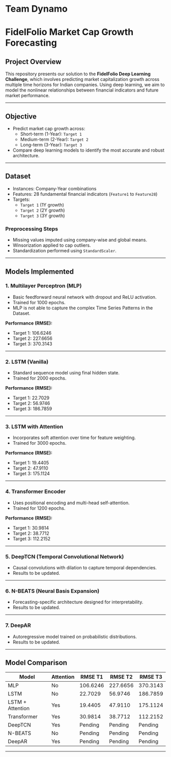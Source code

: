# Team Dynamo
# FidelFolio Market Cap Growth Forecasting

## Project Overview
This repository presents our solution to the **FidelFolio Deep Learning Challenge**, which involves predicting market capitalization growth across multiple time horizons for Indian companies. Using deep learning, we aim to model the nonlinear relationships between financial indicators and future market performance.

---

## Objective
- Predict market cap growth across:
  - Short-term (1-Year): `Target 1`
  - Medium-term (2-Year): `Target 2`
  - Long-term (3-Year): `Target 3`
- Compare deep learning models to identify the most accurate and robust architecture.

---

## Dataset

- Instances: Company-Year combinations
- Features: 28 fundamental financial indicators (`Feature1` to `Feature28`)
- Targets: 
  - `Target 1` (1Y growth)
  - `Target 2` (2Y growth)
  - `Target 3` (3Y growth)

### Preprocessing Steps
- Missing values imputed using company-wise and global means.
- Winsorization applied to cap outliers.
- Standardization performed using `StandardScaler`.

---

## Models Implemented

### 1. Multilayer Perceptron (MLP)
- Basic feedforward neural network with dropout and ReLU activation.
- Trained for 1000 epochs.
- MLP is not able to capture the complex Time Series Patterns in the Dataset.

**Performance (RMSE):**
- Target 1: 106.6246
- Target 2: 227.6656
- Target 3: 370.3143

---

### 2. LSTM (Vanilla)
- Standard sequence model using final hidden state.
- Trained for 2000 epochs.

**Performance (RMSE):**
- Target 1: 22.7029
- Target 2: 56.9746
- Target 3: 186.7859

---

### 3. LSTM with Attention
- Incorporates soft attention over time for feature weighting.
- Trained for 3000 epochs.

**Performance (RMSE):**
- Target 1: 19.4405
- Target 2: 47.9110
- Target 3: 175.1124

---

### 4. Transformer Encoder
- Uses positional encoding and multi-head self-attention.
- Trained for 1200 epochs.

**Performance (RMSE):**
- Target 1: 30.9814
- Target 2: 38.7712
- Target 3: 112.2152

---

### 5. DeepTCN (Temporal Convolutional Network)
- Causal convolutions with dilation to capture temporal dependencies.
- Results to be updated.

---

### 6. N-BEATS (Neural Basis Expansion)
- Forecasting-specific architecture designed for interpretability.
- Results to be updated.

---

### 7. DeepAR
- Autoregressive model trained on probabilistic distributions.
- Results to be updated.

---

## Model Comparison

| Model              | Attention | RMSE T1 | RMSE T2 | RMSE T3 |
|--------------------|-----------|---------|---------|---------|
| MLP                | No        | 106.6246 | 227.6656 | 370.3143 |
| LSTM               | No        | 22.7029  | 56.9746  | 186.7859 |
| LSTM + Attention   | Yes       | 19.4405  | 47.9110  | 175.1124 |
| Transformer        | Yes       | 30.9814  | 38.7712  | 112.2152 |
| DeepTCN            | Yes       | Pending  | Pending  | Pending  |
| N-BEATS            | No        | Pending  | Pending  | Pending  |
| DeepAR             | Yes       | Pending  | Pending  | Pending  |

---

